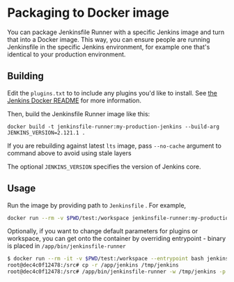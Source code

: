 # Packaging to Docker image
You can package Jenkinsfile Runner with a specific Jenkins image and turn that into a Docker image.
This way, you can ensure people are running Jenkinsfile in the specific Jenkins environment, for example one that's identical to your production environment.

## Building
Edit the `plugins.txt` to to include any plugins you'd like to install. See [the Jenkins Docker README](https://github.com/jenkinsci/docker#preinstalling-plugins) for more information.

Then, build the Jenkinsfile Runner image like this:

```
docker build -t jenkinsfile-runner:my-production-jenkins --build-arg JENKINS_VERSION=2.121.1 .
```

If you are rebuilding against latest `lts` image, pass `--no-cache` argument to command above
to avoid using stale layers

The optional `JENKINS_VERSION` specifies the version of Jenkins core.

## Usage
Run the image by providing path to `Jenkinsfile` . For example,

```bash
docker run --rm -v $PWD/test:/workspace jenkinsfile-runner:my-production-jenkins
```

Optionally, if you want to change default parameters for plugins or workspace, you can get onto the container
by overriding entrypoint - binary is placed in `/app/bin/jenkinsfile-runner`

```bash
$ docker run --rm -it -v $PWD/test:/workspace --entrypoint bash jenkinsfile-runner:my-production-jenkins
root@dec4c0f12478:/src# cp -r /app/jenkins /tmp/jenkins
root@dec4c0f12478:/src# /app/bin/jenkinsfile-runner -w /tmp/jenkins -p /usr/share/jenkins/ref/plugins -f /workspace
```
